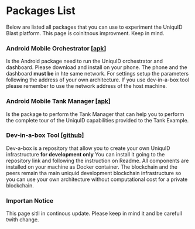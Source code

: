 Packages List
====================


Below are listed all packages that you can use to experiment the UniquID Blast platform.
This page is coinitnous improvment. 
Keep in mind.

### Android Mobile Orchestrator [[apk](../attachments/Orchestrator_Nov_07.apk)]

Is the Android package need to run the UniquID orchestrator and dashboard.
Please download and install on your phone.
The phone and the dashboard **must be** in hte same network.
For settings setup the parameters  following  the address of your own architecture.
If you use dev-in-a-box tool please remember to use the network address of the host machine.


### Android Mobile Tank  Manager [[apk](../attachments/TankManager_Nov_07.apk)]

Is the package to perform the Tank Manager that can help you to perform the complete tour of the UniquID capabilities  provided to the Tank Example.


### Dev-in-a-box Tool [[github](https://github.com/uniquid/dev-in-a-box/tree/develop)]

Dev-a-box is a repository that allow you to create your own UniquID infrastructure  **for development only** 
You can install it going to the repository link and following the instruction on Readme.
All components are installed on your machine as Docker container.
The blockchain and the peers remain tha main uniquid development blockchain infrastructure so you can use your own architecture  without computational cost for a private blockchain.


### Importan Notice
This page sitll in continous update. Please keep in mind it and be carefull twith change. 
